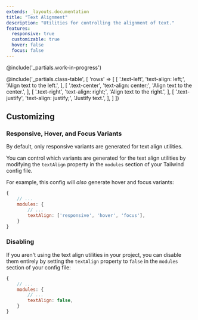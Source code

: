 ```yaml
---
extends: _layouts.documentation
title: "Text Alignment"
description: "Utilities for controlling the alignment of text."
features:
  responsive: true
  customizable: true
  hover: false
  focus: false
---
```


@include('_partials.work-in-progress')

@include('_partials.class-table', [
  'rows' => [
    [
      '.text-left',
      'text-align: left;',
      'Align text to the left.',
    ],
    [
      '.text-center',
      'text-align: center;',
      'Align text to the center.',
    ],
    [
      '.text-right',
      'text-align: right;',
      'Align text to the right.',
    ],
    [
      '.text-justify',
      'text-align: justify;',
      'Justify text.',
    ],
  ]
])

## Customizing

### Responsive, Hover, and Focus Variants

By default, only responsive variants are generated for text align utilities.

You can control which variants are generated for the text align utilities by modifying the `textAlign` property in the `modules` section of your Tailwind config file.

For example, this config will _also_ generate hover and focus variants:

```js
{
    // ...
    modules: { 
        // ...
        textAlign: ['responsive', 'hover', 'focus'],
    }
}
```

### Disabling

If you aren't using the text align utilities in your project, you can disable them entirely by setting the `textAlign` property to `false` in the `modules` section of your config file:

```js
{
    // ...
    modules: {
        // ...
        textAlign: false,
    }
}
```
